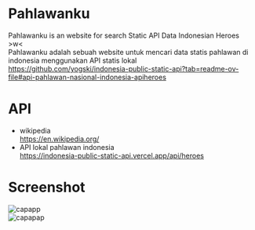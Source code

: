 # Pahlawanku
Pahlawanku is an website for search Static API Data Indonesian Heroes >w< <br> Pahlawanku adalah sebuah website untuk mencari data statis pahlawan di indonesia menggunakan API statis lokal https://github.com/yogski/indonesia-public-static-api?tab=readme-ov-file#api-pahlawan-nasional-indonesia-apiheroes

# API
- wikipedia <br> https://en.wikipedia.org/
- API lokal pahlawan indonesia <br> https://indonesia-public-static-api.vercel.app/api/heroes

# Screenshot
![capapp](https://github.com/veldanava/Pahlawanku/assets/86060881/37018148-acd9-44aa-852a-475c784028c1)
<br>
![capapap](https://github.com/veldanava/Pahlawanku/assets/86060881/28524c07-a8b6-4935-a602-960f2a9bcca2)
